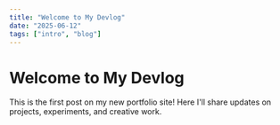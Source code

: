 ```yaml
---
title: "Welcome to My Devlog"
date: "2025-06-12"
tags: ["intro", "blog"]
---
```


# Welcome to My Devlog

This is the first post on my new portfolio site! Here I'll share updates on projects, experiments, and creative work.
